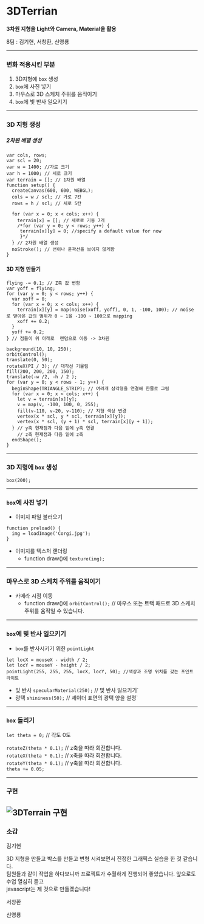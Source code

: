 # 3DTerrian
**3차원 지형을 Light와 Camera, Material을 활용**

8팀 : 김기현, 서창환, 신영룡

---
### 변화 적용시킨 부분

1. 3D지형에 `box` 생성
2. `box`에 사진 넣기
3. 마우스로 3D 스케치 주위를 움직이기
4. `box`에 빛 반사 일으키기

---
### 3D 지형 생성

##### 2차원 배열 생성
```
var cols, rows;
var scl = 20;
var w = 1400; //가로 크기
var h = 1000; // 세로 크기
var terrain = []; // 1차원 배열
function setup() {
  createCanvas(600, 600, WEBGL);
  cols = w / scl; // 가로 7칸
  rows = h / scl; // 세로 5칸

  for (var x = 0; x < cols; x++) {
    terrain[x] = []; // 세로로 기둥 7개 
    /*for (var y = 0; y < rows; y++) {
     terrain[x][y] = 0; //specify a default value for now
     }*/ 
  } // 2차원 배열 생성
  noStroke(); // 선이나 윤곽선을 보이지 않게함
}
```
#### 3D 지형 만들기
```
flying -= 0.1; // Z축 값 변함
var yoff = flying;
for (var y = 0; y < rows; y++) {
  var xoff = 0;
  for (var x = 0; x < cols; x++) {
    terrain[x][y] = map(noise(xoff, yoff), 0, 1, -100, 100); // noise로 받아온 값의 범위가 0 ~ 1을 -100 ~ 100으로 mapping
    xoff += 0.2;
  }
  yoff += 0.2;
} // 점들이 위 아래로  랜덤으로 이동 -> 3차원 
  
background(10, 10, 250);
orbitControl();
translate(0, 50);
rotateX(PI / 3); // 대각선 기울림
fill(200, 200, 200, 150);
translate(-w /2, -h / 2 );
for (var y = 0; y < rows - 1; y++) {
  beginShape(TRIANGLE_STRIP); // 여러개 삼각형을 연결해 한줄로 그림
  for (var x = 0; x < cols; x++) {
    let v = terrain[x][y];
    v = map(v, -100, 100, 0, 255);
    fill(v-110, v-20, v-110); // 지형 색상 변경 
    vertex(x * scl, y * scl, terrain[x][y]); 
    vertex(x * scl, (y + 1) * scl, terrain[x][y + 1]);
  } // y축 현재점과 다음 밑에 y축 연결
    // z축 현재점과 다음 밑에 z축 
  endShape();
} 
```
---
### 3D 지형에 `box` 생성

`box(200);`

---

### `box`에 사진 넣기

* 이미지 파일 불러오기
```
function preload() {
  img = loadImage('Corgi.jpg');
}
```
* 이미지를 텍스처 랜더링
  * function draw()에
`texture(img);`

---

### 마우스로 3D 스케치 주위를 움직이기
* 카메라 시점 이동  
  * function draw()에
`orbitControl();` // 마우스 또는 트랙 패드로 3D 스케치 주위를 움직일 수 있습니다. 

---

### `box`에 빛 반사 일으키기
* `box`를 반사시키기 위한 `pointLight`

```
let locX = mouseX - width / 2;
let locY = mouseY - height / 2;
pointLight(255, 255, 255, locX, locY, 50); //색상과 조명 위치를 갖는 포인트 라이트
```
* 빛 반사
`specularMaterial(250);` // 빛 반사 일으키기`
* 광택
`shininess(50);` // 셰이더 표면의 광택 양을 설정`

---

### `box` 돌리기

`let theta = 0;` // 각도 0도

`rotateZ(theta * 0.1);` // z축을 따라 회전합니다.  
`rotateX(theta * 0.1);` // x축을 따라 회전합니다.  
`rotateY(theta * 0.1);` // y축을 따라 회전합니다.  
`theta += 0.05;`


---
### 구현
![3DTerrain 구현](ezgif.com-gif-maker.gif)
---

### 소감

김기현

3D 지형을 만들고 박스를 만들고 변형 시켜보면서 진정한 그래픽스 실습을 한 것 같습니다.  
팀원들과 같이 작업을 하다보니까 프로젝트가 수월하게 진행되어 좋았습니다. 앞으로도 수업 열심히 듣고  
javascript는 제 것으로 만들겠습니다!

서창환

신영룡


